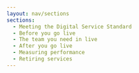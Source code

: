 ```yaml
---
layout: nav/sections
sections:
  - Meeting the Digital Service Standard
  - Before you go live
  - The team you need in live
  - After you go live
  - Measuring performance
  - Retiring services
---
```

